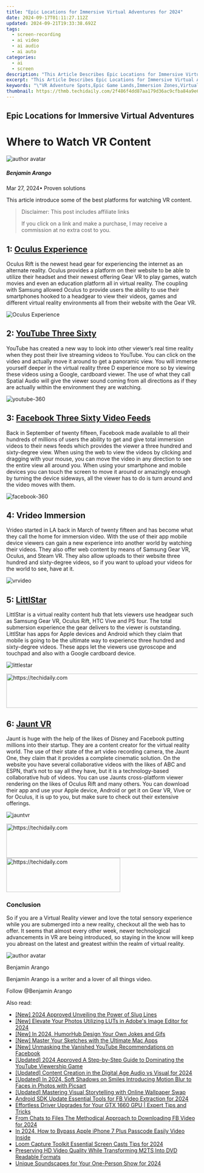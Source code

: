 ```yaml
---
title: "Epic Locations for Immersive Virtual Adventures for 2024"
date: 2024-09-17T01:11:27.112Z
updated: 2024-09-21T19:33:38.692Z
tags: 
  - screen-recording
  - ai video
  - ai audio
  - ai auto
categories: 
  - ai
  - screen
description: "This Article Describes Epic Locations for Immersive Virtual Adventures for 2024"
excerpt: "This Article Describes Epic Locations for Immersive Virtual Adventures for 2024"
keywords: "\"VR Adventure Spots,Epic Game Lands,Immersion Zones,Virtual Excursions,Captivating Locales,World-Building Sites,Fantasy Realms Tours\""
thumbnail: https://thmb.techidaily.com/2f486f4dd87aa179d36ac9cfba84a9e655bb2170ba42ee253c3df8a8c92937c0.jpg
---
```


## Epic Locations for Immersive Virtual Adventures

# Where to Watch VR Content

![author avatar](https://images.wondershare.com/filmora/article-images/benjamin-arango-author.jpg)

##### Benjamin Arango

 Mar 27, 2024• Proven solutions

This article introduce some of the best platforms for watching VR content.

>  Disclaimer: This post includes affiliate links
>
>  If you click on a link and make a purchase, I may receive a commission at no extra cost to you.
>

## 1: [Oculus Experience](https://www.oculus.com/experiences/rift/)

Oculus Rift is the newest head gear for experiencing the internet as an alternate reality. Oculus provides a platform on their website to be able to utilize their headset and their newest offering Gear VR to play games, watch movies and even an education platform all in virtual reality. The coupling with Samsung allowed Oculus to provide users the ability to use their smartphones hooked to a headgear to view their videos, games and different virtual reality environments all from their website with the Gear VR.

![Oculus Experience](https://images.wondershare.com/filmora/resource/oculus-experience.jpg)

## 2: [YouTube Three Sixty](https://www.youtube.com/channel/UCzuqhhs6NWbgTzMuM09WKDQ)

YouTube has created a new way to look into other viewer’s real time reality when they post their live streaming videos to YouTube. You can click on the video and actually move it around to get a panoramic view. You will immerse yourself deeper in the virtual reality three D experience more so by viewing these videos using a Google, cardboard viewer. The use of what they call Spatial Audio will give the viewer sound coming from all directions as if they are actually within the environment they are watching.

![youtube-360](https://images.wondershare.com/filmora/resource/youtube-360.jpg)

## 3: [Facebook Three Sixty Video Feeds](https://www.facebook.com/Facebook360/)

Back in September of twenty fifteen, Facebook made available to all their hundreds of millions of users the ability to get and give total immersion videos to their news feeds which provides the viewer a three hundred and sixty-degree view. When using the web to view the videos by clicking and dragging with your mouse, you can move the video in any direction to see the entire view all around you. When using your smartphone and mobile devices you can touch the screen to move it around or amazingly enough by turning the device sideways, all the viewer has to do is turn around and the video moves with them.

![facebook-360](https://images.wondershare.com/filmora/resource/facebook-360.jpg)

## 4: Vrideo Immersion

Vrideo started in LA back in March of twenty fifteen and has become what they call the home for immersion video. With the use of their app mobile device viewers can gain a new experience into another world by watching their videos. They also offer web content by means of Samsung Gear VR, Oculus, and Steam VR. They also allow uploads to their website three hundred and sixty-degree videos, so if you want to upload your videos for the world to see, have at it.

![vrvideo](https://images.wondershare.com/filmora/resource/vrvideo.jpg)

## 5: [LittlStar](https://littlstar.com/)

LittlStar is a virtual reality content hub that lets viewers use headgear such as Samsung Gear VR, Oculus Rift, HTC Vive and PS four. The total submersion experience the gear delivers to the viewer is outstanding. LittlStar has apps for Apple devices and Android which they claim that mobile is going to be the ultimate way to experience three hundred and sixty-degree videos. These apps let the viewers use gyroscope and touchpad and also with a Google cardboard device.

![littlestar](https://images.wondershare.com/filmora/resource/littlestar.jpg)

<!-- affiliate ads begin -->
<a href="https://appsumo.8odi.net/c/5597632/2082527/7443" target="_top" id="2082527">
  <img src="//a.impactradius-go.com/display-ad/7443-2082527" border="0" alt="https://techidaily.com" width="728" height="90"/>
</a>
<img height="0" width="0" src="https://appsumo.8odi.net/i/5597632/2082527/7443" style="position:absolute;visibility:hidden;" border="0" />
<!-- affiliate ads end -->

## 6: [Jaunt VR](https://www.oculus.com/experiences/gear-vr/908725425874327/?locale=en%5FUS)

Jaunt is huge with the help of the likes of Disney and Facebook putting millions into their startup. They are a content creator for the virtual reality world. The use of their state of the art video recording camera, the Jaunt One, they claim that it provides a complete cinematic solution. On the website you have several collaborative videos with the likes of ABC and ESPN, that’s not to say all they have, but it is a technology-based collaborative hub of videos. You can use Jaunts cross-platform viewer rendering on the likes of Oculus Rift and many others. You can download their app and use your Apple device, Android or get it on Gear VR, Vive or for Oculus, it is up to you, but make sure to check out their extensive offerings.

![jauntvr](https://images.wondershare.com/filmora/resource/jauntvr.jpg)

<!-- affiliate ads begin -->
<a href="https://appsumo.8odi.net/c/5597632/2105863/7443" target="_top" id="2105863">
  <img src="//a.impactradius-go.com/display-ad/7443-2105863" border="0" alt="https://techidaily.com" width="728" height="90"/>
</a>
<img height="0" width="0" src="https://appsumo.8odi.net/i/5597632/2105863/7443" style="position:absolute;visibility:hidden;" border="0" />
<!-- affiliate ads end -->

<!-- affiliate ads begin -->
<a href="https://wigfever.sjv.io/c/5597632/2005184/22899" target="_top" id="2005184">
  <img src="//a.impactradius-go.com/display-ad/22899-2005184" border="0" alt="https://techidaily.com" width="300" height="90"/>
</a>
<img height="0" width="0" src="https://wigfever.sjv.io/i/5597632/2005184/22899" style="position:absolute;visibility:hidden;" border="0" />
<!-- affiliate ads end -->

### Conclusion

So if you are a Virtual Reality viewer and love the total sensory experience while you are submerged into a new reality, checkout all the web has to offer. It seems that almost every other week, newer technological advancements in VR are being introduced, so staying in the know will keep you abreast on the latest and greatest within the realm of virtual reality.

![author avatar](https://images.wondershare.com/filmora/article-images/benjamin-arango-author.jpg)

Benjamin Arango

Benjamin Arango is a writer and a lover of all things video.

Follow @Benjamin Arango


<ins class="adsbygoogle"
     style="display:block"
     data-ad-format="autorelaxed"
     data-ad-client="ca-pub-7571918770474297"
     data-ad-slot="1223367746"></ins>



<ins class="adsbygoogle"
     style="display:block"
     data-ad-client="ca-pub-7571918770474297"
     data-ad-slot="8358498916"
     data-ad-format="auto"
     data-full-width-responsive="true"></ins>


<span class="atpl-alsoreadstyle">Also read:</span>
<div><ul>
<li><a href="https://fox-cloud.techidaily.com/new-2024-approved-unveiling-the-power-of-slug-lines/"><u>[New] 2024 Approved Unveiling the Power of Slug Lines</u></a></li>
<li><a href="https://fox-cloud.techidaily.com/new-elevate-your-photos-utilizing-luts-in-adobes-image-editor-for-2024/"><u>[New] Elevate Your Photos Utilizing LUTs in Adobe's Image Editor for 2024</u></a></li>
<li><a href="https://fox-cloud.techidaily.com/new-in-2024-humorhub-design-your-own-jokes-and-gifs/"><u>[New] In 2024, HumorHub Design Your Own Jokes and Gifs</u></a></li>
<li><a href="https://fox-cloud.techidaily.com/new-master-your-sketches-with-the-ultimate-mac-apps/"><u>[New] Master Your Sketches with the Ultimate Mac Apps</u></a></li>
<li><a href="https://facebook-video-content.techidaily.com/new-unmasking-the-vanished-youtube-recommendations-on-facebook/"><u>[New] Unmasking the Vanished YouTube Recommendations on Facebook</u></a></li>
<li><a href="https://facebook-video-share.techidaily.com/updated-2024-approved-a-step-by-step-guide-to-dominating-the-youtube-viewership-game/"><u>[Updated] 2024 Approved A Step-by-Step Guide to Dominating the YouTube Viewership Game</u></a></li>
<li><a href="https://fox-cloud.techidaily.com/updated-content-creation-in-the-digital-age-audio-vs-visual-for-2024/"><u>[Updated] Content Creation in the Digital Age Audio vs Visual for 2024</u></a></li>
<li><a href="https://fox-cloud.techidaily.com/updated-in-2024-soft-shadows-on-smiles-introducing-motion-blur-to-faces-in-photos-with-picsart/"><u>[Updated] In 2024, Soft Shadows on Smiles Introducing Motion Blur to Faces in Photos with Picsart</u></a></li>
<li><a href="https://extra-guidance.techidaily.com/updated-mastering-visual-storytelling-with-online-wallpaper-swap/"><u>[Updated] Mastering Visual Storytelling with Online Wallpaper Swap</u></a></li>
<li><a href="https://facebook-video-content.techidaily.com/android-sdk-update-essential-tools-for-fb-video-extraction-for-2024/"><u>Android SDK Update Essential Tools for FB Video Extraction for 2024</u></a></li>
<li><a href="https://win-dash.techidaily.com/effortless-driver-upgrades-for-your-gtx-1660-gpu-expert-tips-and-tricks/"><u>Effortless Driver Upgrades for Your GTX 1660 GPU | Expert Tips and Tricks</u></a></li>
<li><a href="https://facebook-videos.techidaily.com/from-chats-to-files-the-methodical-approach-to-downloading-fb-video-for-2024/"><u>From Chats to Files The Methodical Approach to Downloading FB Video for 2024</u></a></li>
<li><a href="https://ios-unlock.techidaily.com/in-2024-how-to-bypass-apple-iphone-7-plus-passcode-easily-video-inside-by-drfone-ios/"><u>In 2024, How to Bypass Apple iPhone 7 Plus Passcode Easily Video Inside</u></a></li>
<li><a href="https://screen-mirroring-recording.techidaily.com/loom-capture-toolkit-essential-screen-casts-tips-for-2024/"><u>Loom Capture Toolkit Essential Screen Casts Tips for 2024</u></a></li>
<li><a href="https://some-approaches.techidaily.com/preserving-hd-video-quality-while-transforming-m2ts-into-dvd-readable-formats/"><u>Preserving HD Video Quality While Transforming M2TS Into DVD Readable Formats</u></a></li>
<li><a href="https://fox-cloud.techidaily.com/unique-soundscapes-for-your-one-person-show-for-2024/"><u>Unique Soundscapes for Your One-Person Show for 2024</u></a></li>
</ul></div>

